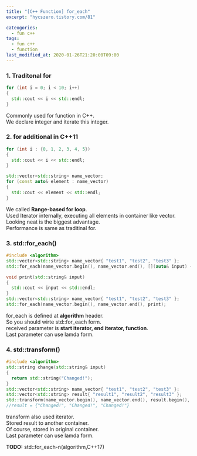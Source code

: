```yaml
---
title: "[C++ Function] for_each"
excerpt: "hycszero.tistory.com/81"

cateogories:
  - fun c++
tags:
  - fun c++
  - function
last_modified_at: 2020-01-26T21:20:00T09:00
---
```

### 1. Traditonal for
```cpp
for (int i = 0; i < 10; i++)
{
  std::cout << i << std::endl;
}
```
Commonly used for function in C++.  
We declare integer and iterate this integer.  

### 2. for additional in C++11  
```cpp
for (int i : {0, 1, 2, 3, 4, 5})
{
  std::cout << i << std::endl;
}
```
```cpp
std::vector<std::string> name_vector;
for (const auto& element : name_vector)
{
  std::cout << element << std::endl;
}
```  
We called **Range-based for loop**.  
Used Iterator internally, executing all elements in container like vector.  
Looking neat is the biggest advantage.  
Performance is same as traditinal for.  

### 3. std::for_each()  
```cpp
#include <algorithm>
std::vector<std::string> name_vector{ "test1", "test2", "test3" };
std::for_each(name_vector.begin(), name_vector.end(), [](auto& input) {std::cout << input << std::endl; });
```
```cpp
void print(std::string& input)
{
  std::cout << input << std::endl;
}
std::vector<std::string> name_vector{ "test1", "test2", "test3" };
std::for_each(name_vector.begin(), name_vector.end(), print);
```  
for_each is defined at **algorithm** header.  
So you should wirte std::for_each form.  
received parameter is **start iterator, end iterator, function**.  
Last parameter can use lamda form.  

### 4. std::transform()  
```cpp  
#include <algorithm>
std::string change(std::string& input)
{
  return std::string("Changed!");
}
std::vector<std::string> name_vector{ "test1", "test2", "test3" };
std::vector<std::string> result{ "result1", "result2", "result3" };  
std::transform(name_vector.begin(), name_vector.end(), result.begin(), change);
//result = {"Changed!", "Changed!", "Changed!"}
```  
transform also used iterator.  
Stored result to another container.  
Of course, stored in original container.  
Last parameter can use lamda form.  

**TODO:** std::for_each-n(algorithm,C++17)  

